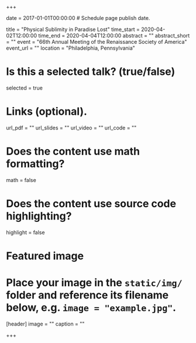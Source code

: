 +++

date = 2017-01-01T00:00:00  # Schedule page publish date.

title = "Physical Sublimity in Paradise Lost"
time_start = 2020-04-02T12:00:00
time_end = 2020-04-04T12:00:00
abstract = ""
abstract_short = ""
event = "66th Annual Meeting of the Renaissance Society	of America"
event_url = ""
location = "Philadelphia, Pennsylvania"

# Is this a selected talk? (true/false)
selected = true

# Links (optional).
url_pdf = ""
url_slides = ""
url_video = ""
url_code = ""

# Does the content use math formatting?
math = false

# Does the content use source code highlighting?
highlight = false

# Featured image
# Place your image in the `static/img/` folder and reference its filename below, e.g. `image = "example.jpg"`.
[header]
image = ""
caption = ""

+++
